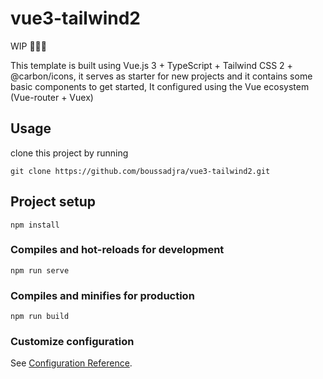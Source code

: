 # vue3-tailwind2


WIP 🚧🚧🚧

This template is built using Vue.js 3 + TypeScript + Tailwind CSS 2 + @carbon/icons, it serves as starter for new projects and it contains some basic components to get started, It configured using the Vue ecosystem (Vue-router + Vuex)


## Usage

clone this project by running

    git clone https://github.com/boussadjra/vue3-tailwind2.git

## Project setup
```
npm install
```

### Compiles and hot-reloads for development
```
npm run serve
```

### Compiles and minifies for production
```
npm run build
```

### Customize configuration
See [Configuration Reference](https://cli.vuejs.org/config/).
